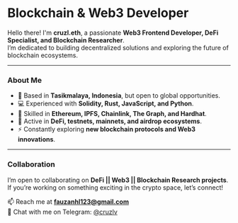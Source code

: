 #  Blockchain & Web3 Developer

Hello there! I'm **cruzl.eth**, a passionate **Web3 Frontend Developer, DeFi Specialist, and Blockchain Researcher**.  
I’m dedicated to building decentralized solutions and exploring the future of blockchain ecosystems.

---

###  About Me
- 🏡 Based in **Tasikmalaya, Indonesia**, but open to global opportunities.  
- 💻 Experienced with **Solidity, Rust, JavaScript, and Python**.  
- 🧩 Skilled in **Ethereum, IPFS, Chainlink, The Graph, and Hardhat**.  
- 🔗 Active in **DeFi, testnets, mainnets, and airdrop ecosystems**.  
- ⚡ Constantly exploring **new blockchain protocols and Web3 innovations**.

---

###  Collaboration
I’m open to collaborating on **DeFi || Web3 || Blockchain Research projects**.  
If you’re working on something exciting in the crypto space, let’s connect!

📫 Reach me at **[fauzanhl123@gmail.com](mailto:fauzanhl123@gmail.com)**  
💬 Chat with me on Telegram: [@cruzlv](https://t.me/cruzlv)

